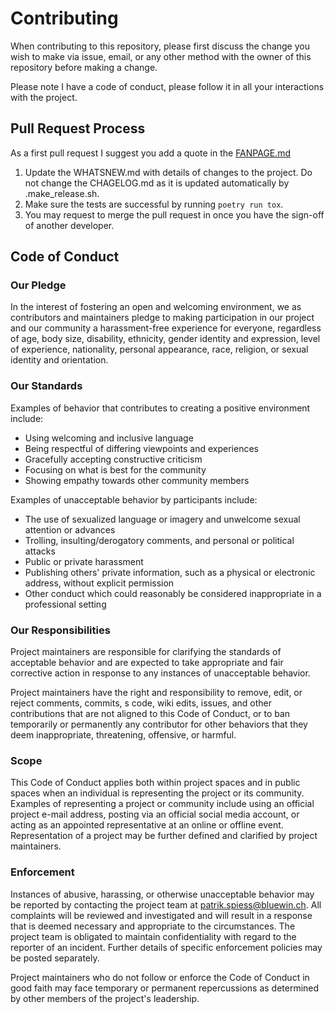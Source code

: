 # Contributing

When contributing to this repository, please first discuss the change you wish to make via issue,
email, or any other method with the owner of this repository before making a change. 

Please note I have a code of conduct, please follow it in all your interactions with the project.

## Pull Request Process

As a first pull request I suggest you add a quote in the [FANPAGE.md](FANPAGE.md)

1. Update the WHATSNEW.md with details of changes to the project. Do not change the CHAGELOG.md as it is updated automatically by .make_release.sh.
2. Make sure the tests are successful by running `poetry run tox`. 
3. You may request to merge the pull request in once you have the sign-off of another developer.

## Code of Conduct

### Our Pledge

In the interest of fostering an open and welcoming environment, we as contributors and maintainers 
pledge to making participation in our project and our community a harassment-free experience for 
everyone, regardless of age, body size, disability, ethnicity, gender identity and expression, 
level of experience, nationality, personal appearance, race, religion, or sexual identity and
orientation.

### Our Standards

Examples of behavior that contributes to creating a positive environment include:

* Using welcoming and inclusive language
* Being respectful of differing viewpoints and experiences
* Gracefully accepting constructive criticism
* Focusing on what is best for the community
* Showing empathy towards other community members

Examples of unacceptable behavior by participants include:

* The use of sexualized language or imagery and unwelcome sexual attention or advances
* Trolling, insulting/derogatory comments, and personal or political attacks
* Public or private harassment
* Publishing others' private information, such as a physical or electronic address, without explicit permission
* Other conduct which could reasonably be considered inappropriate in a professional setting

### Our Responsibilities

Project maintainers are responsible for clarifying the standards of acceptable behavior and are 
expected to take appropriate and fair corrective action in response to any instances of unacceptable behavior.

Project maintainers have the right and responsibility to remove, edit, or reject comments, commits, s
code, wiki edits, issues, and other contributions that are not aligned to this Code of Conduct, or 
to ban temporarily or permanently any contributor for other behaviors that they deem inappropriate,
threatening, offensive, or harmful.

### Scope

This Code of Conduct applies both within project spaces and in public spaces when an individual is 
representing the project or its community. Examples of representing a project or community include 
using an official project e-mail address, posting via an official social media account, or acting as
an appointed representative at an online or offline event. Representation of a project may be
further defined and clarified by project maintainers.

### Enforcement

Instances of abusive, harassing, or otherwise unacceptable behavior may be reported by contacting 
the project team at patrik.spiess@bluewin.ch. All complaints will be reviewed and investigated and 
will result in a response that is deemed necessary and appropriate to the circumstances. The project
team is obligated to maintain confidentiality with regard to the reporter of an incident.
Further details of specific enforcement policies may be posted separately.

Project maintainers who do not follow or enforce the Code of Conduct in good faith may face 
temporary or permanent repercussions as determined by other members of the project's leadership.
